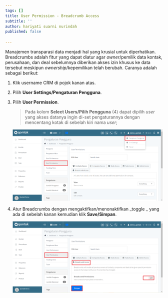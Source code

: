 ```yaml
---
tags: []
title: User Permission - Breadcrumb Access
subtitle: ''
author: hariyati suarni nurindah
published: false

---
```

Manajemen transparasi data menjadi hal yang krusial untuk diperhatikan. Breadcrumbs adalah fitur yang dapat diatur agar _owner_/pemilik data kontak, perusahaan, dan deal sebelumnya diberikan akses izin khusus ke data tersebut meskipun _ownership_/kepemilikan telah berubah. Caranya adalah sebagai berikut:

1. Klik username CRM di pojok kanan atas.
2. Pilih **User Settings/Pengaturan Pengguna**.
3. Pilih **User Permission**.

   > Pada kolom **Select Users/Pilih Pengguna** (4) dapat dipilih _user_ yang akses datanya ingin di-set pengaturannya dengan mencentang kotak di sebelah kiri nama _user_;

   ![](/uploads/pengaturanakun9.PNG)
4. Atur Breadcrumbs dengan mengaktifkan/menonaktifkan _toggle _ yang ada di sebelah kanan kemudian klik **Save/Simpan**.

   ![](/uploads/pengaturanakun10-1.PNG)